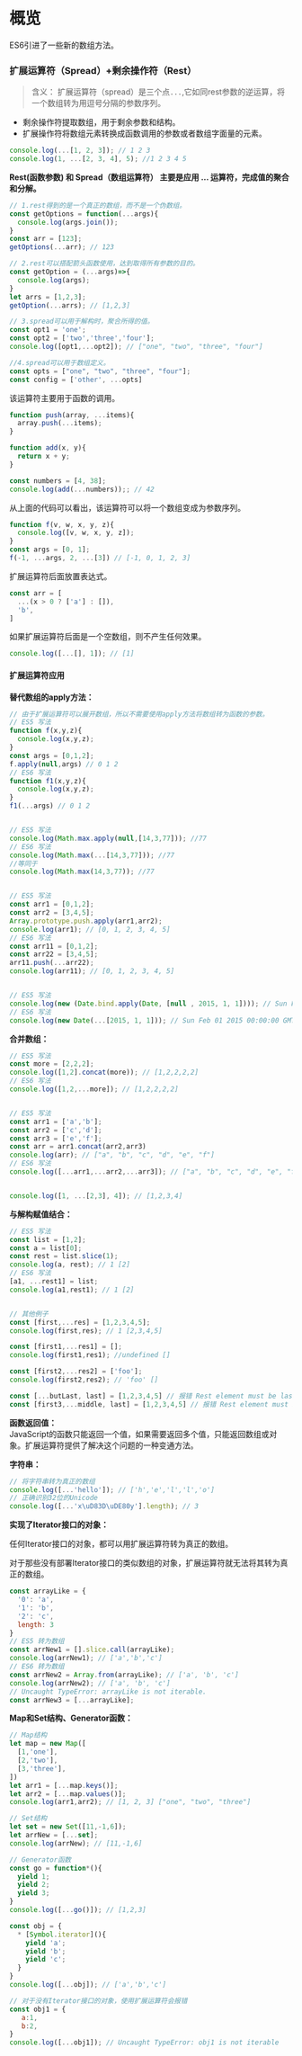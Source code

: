 # 概览  
ES6引进了一些新的数组方法。  

### 扩展运算符（Spread）+剩余操作符（Rest）  

> 含义： 扩展运算符（spread）是三个点`...`,它如同rest参数的逆运算，将一个数组转为用逗号分隔的参数序列。  

* 剩余操作符提取数组，用于剩余参数和结构。  
* 扩展操作符将数组元素转换成函数调用的参数或者数组字面量的元素。

```javascript
console.log(...[1, 2, 3]); // 1 2 3
console.log(1, ...[2, 3, 4], 5); //1 2 3 4 5
```

**Rest(函数参数) 和 Spread（数组运算符） 主要是应用 ... 运算符，完成值的聚合和分解。**  
```javascript
// 1.rest得到的是一个真正的数组，而不是一个伪数组。
const getOptions = function(...args){
  console.log(args.join());
}
const arr = [123];
getOptions(...arr); // 123

// 2.rest可以搭配箭头函数使用，达到取得所有参数的目的。
const getOption = (...args)=>{
  console.log(args);
}
let arrs = [1,2,3];
getOption(...arrs); // [1,2,3]

// 3.spread可以用于解构时，聚合所得的值。
const opt1 = 'one';
const opt2 = ['two','three','four'];
console.log([opt1,...opt2]); // ["one", "two", "three", "four"]

//4.spread可以用于数组定义。
const opts = ["one", "two", "three", "four"];
const config = ['other', ...opts]
```  

该运算符主要用于函数的调用。  
```javascript
function push(array, ...items){
  array.push(...items);
}

function add(x, y){
  return x + y;
}

const numbers = [4, 38];
console.log(add(...numbers));; // 42
```  
从上面的代码可以看出，该运算符可以将一个数组变成为参数序列。  
```javascript
function f(v, w, x, y, z){
  console.log([v, w, x, y, z]);
}
const args = [0, 1];
f(-1, ...args, 2, ...[3]) // [-1, 0, 1, 2, 3]
```  

扩展运算符后面放置表达式。  

```javascript
const arr = [
  ...(x > 0 ? ['a'] : []),
  'b',
]
```  

如果扩展运算符后面是一个空数组，则不产生任何效果。  
```javascript
console.log([...[], 1]); // [1]
```

#### 扩展运算符应用  

**替代数组的apply方法：**  
```javascript
// 由于扩展运算符可以展开数组，所以不需要使用apply方法将数组转为函数的参数。
// ES5 写法
function f(x,y,z){
  console.log(x,y,z);
}
const args = [0,1,2];
f.apply(null,args) // 0 1 2
// ES6 写法
function f1(x,y,z){
  console.log(x,y,z);
}
f1(...args) // 0 1 2


// ES5 写法
console.log(Math.max.apply(null,[14,3,77])); //77
// ES6 写法
console.log(Math.max(...[14,3,77])); //77
//等同于
console.log(Math.max(14,3,77)); //77


// ES5 写法
const arr1 = [0,1,2];
const arr2 = [3,4,5];
Array.prototype.push.apply(arr1,arr2);
console.log(arr1); // [0, 1, 2, 3, 4, 5]
// ES6 写法
const arr11 = [0,1,2];
const arr22 = [3,4,5];
arr11.push(...arr22);
console.log(arr11); // [0, 1, 2, 3, 4, 5]


// ES5 写法
console.log(new (Date.bind.apply(Date, [null , 2015, 1, 1]))); // Sun Feb 01 2015 00:00:00 GMT+0800 (中国标准时间)
// ES6 写法
console.log(new Date(...[2015, 1, 1])); // Sun Feb 01 2015 00:00:00 GMT+0800 (中国标准时间)
```  

**合并数组：**  
```javascript
// ES5 写法
const more = [2,2,2];
console.log([1,2].concat(more)); // [1,2,2,2,2]
// ES6 写法
console.log([1,2,...more]); // [1,2,2,2,2]


// ES5 写法
const arr1 = ['a','b'];
const arr2 = ['c','d'];
const arr3 = ['e','f'];
const arr = arr1.concat(arr2,arr3)
console.log(arr); // ["a", "b", "c", "d", "e", "f"]
// ES6 写法
console.log([...arr1,...arr2,...arr3]); // ["a", "b", "c", "d", "e", "f"]


console.log([1, ...[2,3], 4]); // [1,2,3,4]
```  

**与解构赋值结合：**  
```javascript
// ES5 写法
const list = [1,2];
const a = list[0];
const rest = list.slice(1);
console.log(a, rest); // 1 [2]
// ES6 写法
[a1, ...rest1] = list;
console.log(a1,rest1); // 1 [2] 


// 其他例子
const [first,...res] = [1,2,3,4,5];
console.log(first,res); // 1 [2,3,4,5]

const [first1,...res1] = [];
console.log(first1,res1); //undefined []

const [first2,...res2] = ['foo'];
console.log(first2,res2); // 'foo' []

const [...butLast, last] = [1,2,3,4,5] // 报错 Rest element must be last element
const [first3,...middle, last] = [1,2,3,4,5] // 报错 Rest element must be last element
```  

**函数返回值：**  
JavaScript的函数只能返回一个值，如果需要返回多个值，只能返回数组或对象。扩展运算符提供了解决这个问题的一种变通方法。  

**字符串：**  
```javascript
// 将字符串转为真正的数组
console.log([...'hello']); // ['h','e','l','l','o']
// 正确识别32位的Unicode
console.log([...'x\uD83D\uDE80y'].length); // 3
```  

**实现了Iterator接口的对象：**  

任何Iterator接口的对象，都可以用扩展运算符转为真正的数组。  

对于那些没有部署Iterator接口的类似数组的对象，扩展运算符就无法将其转为真正的数组。  
```javascript
const arrayLike = {
  '0': 'a',
  '1': 'b',
  '2': 'c',
  length: 3
}
// ES5 转为数组 
const arrNew1 = [].slice.call(arrayLike);
console.log(arrNew1); // ['a','b','c']
// ES6 转为数组
const arrNew2 = Array.from(arrayLike); // ['a', 'b', 'c']
console.log(arrNew2); // ['a', 'b', 'c']
// Uncaught TypeError: arrayLike is not iterable.
const arrNew3 = [...arrayLike];
```  

**Map和Set结构、Generator函数：**  
```javascript
// Map结构
let map = new Map([
  [1,'one'],
  [2,'two'],
  [3,'three'],
])
let arr1 = [...map.keys()];
let arr2 = [...map.values()];
console.log(arr1,arr2); // [1, 2, 3] ["one", "two", "three"]

// Set结构
let set = new Set([11,-1,6]);
let arrNew = [...set];
console.log(arrNew); // [11,-1,6]

// Generator函数
const go = function*(){
  yield 1;
  yield 2;
  yield 3;
}
console.log([...go()]); // [1,2,3]

const obj = {
  * [Symbol.iterator](){
    yield 'a';
    yield 'b';
    yield 'c';
  }
}
console.log([...obj]); // ['a','b','c']

// 对于没有Iterator接口的对象，使用扩展运算符会报错
const obj1 = {
   a:1,
   b:2,
}
console.log([...obj1]); // Uncaught TypeError: obj1 is not iterable
```
